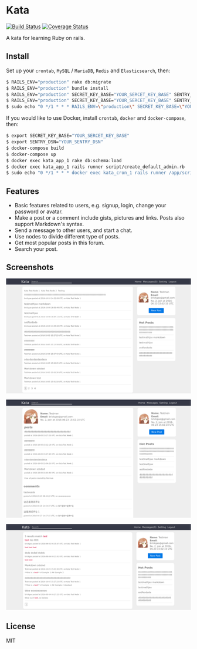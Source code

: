 # Kata

[![Build Status](https://travis-ci.org/brickgao/kata.svg?branch=master)](https://travis-ci.org/brickgao/kata) [![Coverage Status](https://coveralls.io/repos/github/brickgao/kata/badge.svg?branch=master)](https://coveralls.io/github/brickgao/kata?branch=master)

A kata for learning Ruby on rails.

## Install

Set up your `crontab`, `MySQL` / `MariaDB`, `Redis` and `Elasticsearch`, then:

```bash
$ RAILS_ENV="production" rake db:migrate
$ RAILS_ENV="production" bundle install
$ RAILS_ENV="production" SECRET_KEY_BASE="YOUR_SERCET_KEY_BASE" SENTRY_DSN="YOUR_SENTRY_DSN" rails s Puma
$ RAILS_ENV="production" SECRET_KEY_BASE="YOUR_SERCET_KEY_BASE" SENTRY_DSN="YOUR_SENTRY_DSN" rails runner script/create_default_admin.rb
$ sudo echo "0 */1 * * * RAILS_ENV=\"production\" SECRET_KEY_BASE=\"YOUR_SERCET_KEY_BASE\" SENTRY_DSN=\"YOUR_SENTRY_DSN\" rails runner script/update_hot_posts.rb" >> /etc/crontab
```

If you would like to use Docker, install `crontab`, `docker` and `docker-compose`, then:

```bash
$ export SECRET_KEY_BASE="YOUR_SERCET_KEY_BASE"
$ export SENTRY_DSN="YOUR_SENTRY_DSN"
$ docker-compose build
$ docker-compose up
$ docker exec kata_app_1 rake db:schema:load
$ docker exec kata_app_1 rails runner script/create_default_admin.rb
$ sudo echo "0 */1 * * * docker exec kata_cron_1 rails runner /app/script/update_hot_posts.rb" >> /etc/crontab
```

## Features

* Basic features related to users, e.g. signup, login, change your password or avatar.
* Make a post or a comment include gists, pictures and links. Posts also support Markdown's syntax.
* Send a message to other users, and start a chat.
* Use nodes to divide different type of posts.
* Get most popular posts in this forum.
* Search your post.

## Screenshots

![](./screenshots/screenshot1.png)

![](./screenshots/screenshot2.png)

![](./screenshots/screenshot3.png)


## License

MIT
